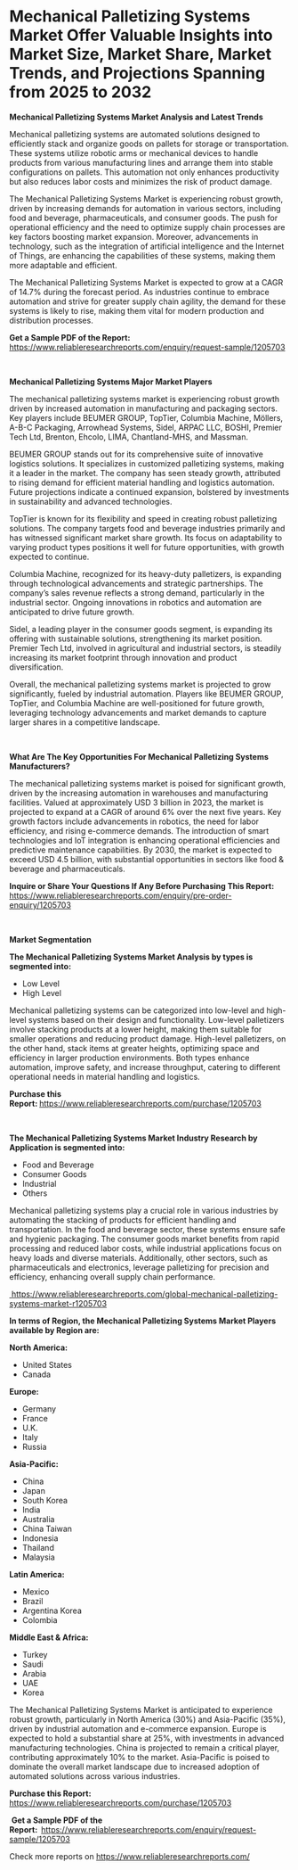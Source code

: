 <p><h1>Mechanical Palletizing Systems Market Offer Valuable Insights into Market Size, Market Share, Market Trends, and Projections Spanning from 2025 to 2032</h1></p><p><strong>Mechanical Palletizing Systems Market Analysis and Latest Trends</strong></p>
<p><p>Mechanical palletizing systems are automated solutions designed to efficiently stack and organize goods on pallets for storage or transportation. These systems utilize robotic arms or mechanical devices to handle products from various manufacturing lines and arrange them into stable configurations on pallets. This automation not only enhances productivity but also reduces labor costs and minimizes the risk of product damage.</p><p>The Mechanical Palletizing Systems Market is experiencing robust growth, driven by increasing demands for automation in various sectors, including food and beverage, pharmaceuticals, and consumer goods. The push for operational efficiency and the need to optimize supply chain processes are key factors boosting market expansion. Moreover, advancements in technology, such as the integration of artificial intelligence and the Internet of Things, are enhancing the capabilities of these systems, making them more adaptable and efficient.</p><p>The Mechanical Palletizing Systems Market is expected to grow at a CAGR of 14.7% during the forecast period. As industries continue to embrace automation and strive for greater supply chain agility, the demand for these systems is likely to rise, making them vital for modern production and distribution processes.</p></p>
<p><strong>Get a Sample PDF of the Report:&nbsp;</strong> <a href="https://www.reliableresearchreports.com/enquiry/request-sample/1205703?utm_campaign=2232&utm_medium=2&utm_source=Github&utm_content=ia&utm_term=28022025&utm_id=mechanical-palletizing-systems">https://www.reliableresearchreports.com/enquiry/request-sample/1205703</a></p>
<p>&nbsp;</p>
<p><strong>Mechanical Palletizing Systems Major Market Players</strong></p>
<p><p>The mechanical palletizing systems market is experiencing robust growth driven by increased automation in manufacturing and packaging sectors. Key players include BEUMER GROUP, TopTier, Columbia Machine, Möllers, A-B-C Packaging, Arrowhead Systems, Sidel, ARPAC LLC, BOSHI, Premier Tech Ltd, Brenton, Ehcolo, LIMA, Chantland-MHS, and Massman.</p><p>BEUMER GROUP stands out for its comprehensive suite of innovative logistics solutions. It specializes in customized palletizing systems, making it a leader in the market. The company has seen steady growth, attributed to rising demand for efficient material handling and logistics automation. Future projections indicate a continued expansion, bolstered by investments in sustainability and advanced technologies.</p><p>TopTier is known for its flexibility and speed in creating robust palletizing solutions. The company targets food and beverage industries primarily and has witnessed significant market share growth. Its focus on adaptability to varying product types positions it well for future opportunities, with growth expected to continue.</p><p>Columbia Machine, recognized for its heavy-duty palletizers, is expanding through technological advancements and strategic partnerships. The company’s sales revenue reflects a strong demand, particularly in the industrial sector. Ongoing innovations in robotics and automation are anticipated to drive future growth.</p><p>Sidel, a leading player in the consumer goods segment, is expanding its offering with sustainable solutions, strengthening its market position. Premier Tech Ltd, involved in agricultural and industrial sectors, is steadily increasing its market footprint through innovation and product diversification.</p><p>Overall, the mechanical palletizing systems market is projected to grow significantly, fueled by industrial automation. Players like BEUMER GROUP, TopTier, and Columbia Machine are well-positioned for future growth, leveraging technology advancements and market demands to capture larger shares in a competitive landscape.</p></p>
<p>&nbsp;</p>
<p><strong>What Are The Key Opportunities For Mechanical Palletizing Systems Manufacturers?</strong></p>
<p><p>The mechanical palletizing systems market is poised for significant growth, driven by the increasing automation in warehouses and manufacturing facilities. Valued at approximately USD 3 billion in 2023, the market is projected to expand at a CAGR of around 6% over the next five years. Key growth factors include advancements in robotics, the need for labor efficiency, and rising e-commerce demands. The introduction of smart technologies and IoT integration is enhancing operational efficiencies and predictive maintenance capabilities. By 2030, the market is expected to exceed USD 4.5 billion, with substantial opportunities in sectors like food & beverage and pharmaceuticals.</p></p>
<p><strong>Inquire or Share Your Questions If Any Before Purchasing This Report:</strong> <a href="https://www.reliableresearchreports.com/enquiry/pre-order-enquiry/1205703?utm_campaign=2232&utm_medium=2&utm_source=Github&utm_content=ia&utm_term=28022025&utm_id=mechanical-palletizing-systems">https://www.reliableresearchreports.com/enquiry/pre-order-enquiry/1205703</a></p>
<p>&nbsp;</p>
<p><strong>Market Segmentation</strong></p>
<p><strong>The Mechanical Palletizing Systems Market Analysis by types is segmented into:</strong></p>
<p><ul><li>Low Level</li><li>High Level</li></ul></p>
<p><p>Mechanical palletizing systems can be categorized into low-level and high-level systems based on their design and functionality. Low-level palletizers involve stacking products at a lower height, making them suitable for smaller operations and reducing product damage. High-level palletizers, on the other hand, stack items at greater heights, optimizing space and efficiency in larger production environments. Both types enhance automation, improve safety, and increase throughput, catering to different operational needs in material handling and logistics.</p></p>
<p><strong>Purchase this Report:&nbsp;</strong><a href="https://www.reliableresearchreports.com/purchase/1205703?utm_campaign=2232&utm_medium=2&utm_source=Github&utm_content=ia&utm_term=28022025&utm_id=mechanical-palletizing-systems">https://www.reliableresearchreports.com/purchase/1205703</a></p>
<p>&nbsp;</p>
<p><strong>The Mechanical Palletizing Systems Market Industry Research by Application is segmented into:</strong></p>
<p><ul><li>Food and Beverage</li><li>Consumer Goods</li><li>Industrial</li><li>Others</li></ul></p>
<p><p>Mechanical palletizing systems play a crucial role in various industries by automating the stacking of products for efficient handling and transportation. In the food and beverage sector, these systems ensure safe and hygienic packaging. The consumer goods market benefits from rapid processing and reduced labor costs, while industrial applications focus on heavy loads and diverse materials. Additionally, other sectors, such as pharmaceuticals and electronics, leverage palletizing for precision and efficiency, enhancing overall supply chain performance.</p></p>
<p><a href="https://www.reliableresearchreports.com/global-mechanical-palletizing-systems-market-r1205703?utm_campaign=2232&utm_medium=2&utm_source=Github&utm_content=ia&utm_term=28022025&utm_id=mechanical-palletizing-systems">&nbsp;https://www.reliableresearchreports.com/global-mechanical-palletizing-systems-market-r1205703</a></p>
<p><strong>In terms of Region, the Mechanical Palletizing Systems Market Players available by Region are:</strong></p>
<p>
    <p> <strong> North America: </strong>
        <ul>
            <li>United States</li>
            <li>Canada</li>
        </ul>
        </p> 
    <p> <strong> Europe: </strong>
        <ul>
            <li>Germany</li>
            <li>France</li>
            <li>U.K.</li>
            <li>Italy</li>
            <li>Russia</li>
        </ul>
        </p> 
    <p> <strong> Asia-Pacific: </strong>
        <ul>
            <li>China</li>
            <li>Japan</li>
            <li>South Korea</li>
            <li>India</li>
            <li>Australia</li>
            <li>China Taiwan</li>
            <li>Indonesia</li>
            <li>Thailand</li>
            <li>Malaysia</li>
        </ul>
        </p> 
    <p> <strong> Latin America: </strong>
        <ul>
            <li>Mexico</li>
            <li>Brazil</li>
            <li>Argentina Korea</li>
            <li>Colombia</li>
        </ul>
        </p> 
    <p> <strong> Middle East & Africa: </strong>
        <ul>
            <li>Turkey</li>
            <li>Saudi</li>
            <li>Arabia</li>
            <li>UAE</li>
            <li>Korea</li>
        </ul>
    </p>
    </p>
<p><p>The Mechanical Palletizing Systems Market is anticipated to experience robust growth, particularly in North America (30%) and Asia-Pacific (35%), driven by industrial automation and e-commerce expansion. Europe is expected to hold a substantial share at 25%, with investments in advanced manufacturing technologies. China is projected to remain a critical player, contributing approximately 10% to the market. Asia-Pacific is poised to dominate the overall market landscape due to increased adoption of automated solutions across various industries.</p></p>
<p><strong>Purchase this Report: </strong><a href="https://www.reliableresearchreports.com/purchase/1205703?utm_campaign=2232&utm_medium=2&utm_source=Github&utm_content=ia&utm_term=28022025&utm_id=mechanical-palletizing-systems">https://www.reliableresearchreports.com/purchase/1205703</a></p>
<p>&nbsp;<strong>Get a Sample PDF of the Report:&nbsp;&nbsp;</strong><a href="https://www.reliableresearchreports.com/enquiry/request-sample/1205703?utm_campaign=2232&utm_medium=2&utm_source=Github&utm_content=ia&utm_term=28022025&utm_id=mechanical-palletizing-systems">https://www.reliableresearchreports.com/enquiry/request-sample/1205703</a></p>
<p><strong></strong></p>
<p>Check more reports on <a href="https://www.reliableresearchreports.com/?utm_campaign=2232&utm_medium=2&utm_source=Github&utm_content=ia&utm_term=28022025&utm_id=mechanical-palletizing-systems">https://www.reliableresearchreports.com/</a></p>